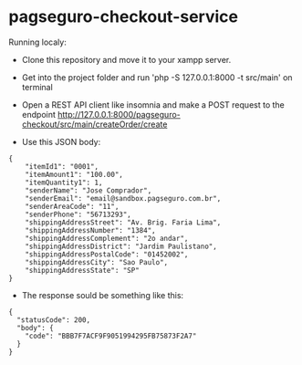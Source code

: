 # pagseguro-checkout-service

Running localy:

- Clone this repository and move it to your xampp server.

- Get into the project folder and run 'php -S 127.0.0.1:8000 -t src/main' on terminal

- Open a REST API client like insomnia and make a POST request to the endpoint http://127.0.0.1:8000/pagseguro-checkout/src/main/createOrder/create 

- Use this JSON body: 
```
{
	"itemId1": "0001",
	"itemAmount1": "100.00",
	"itemQuantity1": 1,
	"senderName": "Jose Comprador",
	"senderEmail": "email@sandbox.pagseguro.com.br",
	"senderAreaCode": "11",
	"senderPhone": "56713293",
	"shippingAddressStreet": "Av. Brig. Faria Lima",
	"shippingAddressNumber": "1384",
	"shippingAddressComplement": "2o andar",
	"shippingAddressDistrict": "Jardim Paulistano",
	"shippingAddressPostalCode": "01452002",
	"shippingAddressCity": "Sao Paulo",
	"shippingAddressState": "SP"
}
```
- The response sould be something like this:
```
{
  "statusCode": 200,
  "body": {
    "code": "BBB7F7ACF9F9051994295FB75873F2A7"
  }
}
```
